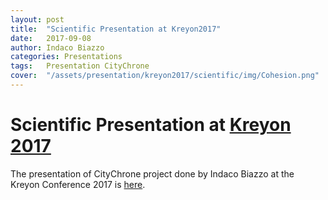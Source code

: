 ```yaml
---
layout: post
title:  "Scientific Presentation at Kreyon2017"
date:   2017-09-08 
author: Indaco Biazzo
categories: Presentations
tags:	Presentation CityChrone
cover:  "/assets/presentation/kreyon2017/scientific/img/Cohesion.png"
---
```


# Scientific Presentation at [Kreyon 2017][kreyon2017]
The presentation of CityChrone project done by Indaco Biazzo at the Kreyon Conference 2017 is [here][ScientKreyon2017].

[ScientKreyon2017]:      http://ocadni.github.io/assets/presentation/kreyon2017/scientific/index.html
[kreyon2017]:	http://kreyon.net/kreyonConference/